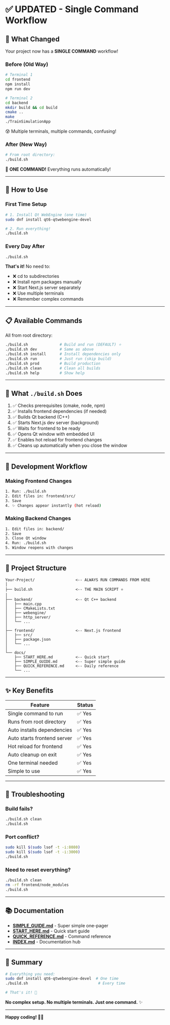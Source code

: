 # ✅ UPDATED - Single Command Workflow

## 🎉 What Changed

Your project now has a **SINGLE COMMAND** workflow!

### Before (Old Way)
```bash
# Terminal 1
cd frontend
npm install
npm run dev

# Terminal 2
cd backend
mkdir build && cd build
cmake ..
make
./TrainSimulationApp
```
😰 Multiple terminals, multiple commands, confusing!

### After (New Way)
```bash
# From root directory:
./build.sh
```
🎉 **ONE COMMAND!** Everything runs automatically!

---

## 🚀 How to Use

### First Time Setup
```bash
# 1. Install Qt WebEngine (one time)
sudo dnf install qt6-qtwebengine-devel

# 2. Run everything!
./build.sh
```

### Every Day After
```bash
./build.sh
```

**That's it!** No need to:
- ❌ cd to subdirectories
- ❌ Install npm packages manually
- ❌ Start Next.js server separately
- ❌ Use multiple terminals
- ❌ Remember complex commands

---

## 📋 Available Commands

All from root directory:

```bash
./build.sh              # Build and run (DEFAULT) ⭐
./build.sh dev          # Same as above
./build.sh install      # Install dependencies only
./build.sh run          # Just run (skip build)
./build.sh prod         # Build production
./build.sh clean        # Clean all builds
./build.sh help         # Show help
```

---

## 🎯 What `./build.sh` Does

1. ✅ Checks prerequisites (cmake, node, npm)
2. ✅ Installs frontend dependencies (if needed)
3. ✅ Builds Qt backend (C++)
4. ✅ Starts Next.js dev server (background)
5. ✅ Waits for frontend to be ready
6. ✅ Opens Qt window with embedded UI
7. ✅ Enables hot reload for frontend changes
8. ✅ Cleans up automatically when you close the window

---

## 🔄 Development Workflow

### Making Frontend Changes
```bash
1. Run: ./build.sh
2. Edit files in: frontend/src/
3. Save
4. ✨ Changes appear instantly (hot reload)
```

### Making Backend Changes
```bash
1. Edit files in: backend/
2. Save
3. Close Qt window
4. Run: ./build.sh
5. Window reopens with changes
```

---

## 📁 Project Structure

```
Your-Project/                  <-- ALWAYS RUN COMMANDS FROM HERE
│
├── build.sh                   <-- THE MAIN SCRIPT ⭐
│
├── backend/                   <-- Qt C++ backend
│   ├── main.cpp
│   ├── CMakeLists.txt
│   ├── webengine/
│   ├── http_server/
│   └── ...
│
├── frontend/                  <-- Next.js frontend
│   ├── src/
│   ├── package.json
│   └── ...
│
└── docs/
    ├── START_HERE.md          <-- Quick start
    ├── SIMPLE_GUIDE.md        <-- Super simple guide
    ├── QUICK_REFERENCE.md     <-- Daily reference
    └── ...
```

---

## ✨ Key Benefits

| Feature                     | Status |
| --------------------------- | ------ |
| Single command to run       | ✅ Yes  |
| Runs from root directory    | ✅ Yes  |
| Auto installs dependencies  | ✅ Yes  |
| Auto starts frontend server | ✅ Yes  |
| Hot reload for frontend     | ✅ Yes  |
| Auto cleanup on exit        | ✅ Yes  |
| One terminal needed         | ✅ Yes  |
| Simple to use               | ✅ Yes  |

---

## 🐛 Troubleshooting

### Build fails?
```bash
./build.sh clean
./build.sh
```

### Port conflict?
```bash
sudo kill $(sudo lsof -t -i:8080)
sudo kill $(sudo lsof -t -i:3000)
./build.sh
```

### Need to reset everything?
```bash
./build.sh clean
rm -rf frontend/node_modules
./build.sh
```

---

## 📚 Documentation

- **[SIMPLE_GUIDE.md](SIMPLE_GUIDE.md)** - Super simple one-pager
- **[START_HERE.md](START_HERE.md)** - Quick start guide
- **[QUICK_REFERENCE.md](QUICK_REFERENCE.md)** - Command reference
- **[INDEX.md](INDEX.md)** - Documentation hub

---

## 🎊 Summary

```bash
# Everything you need:
sudo dnf install qt6-qtwebengine-devel  # One time
./build.sh                               # Every time

# That's it! 🚀
```

**No complex setup. No multiple terminals. Just one command.** ✨

---

**Happy coding! 🚂💨**
